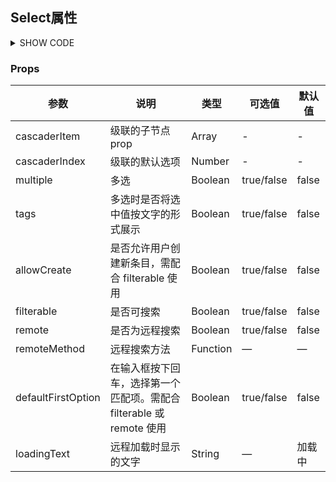

## Select属性

<details>
<summary>SHOW CODE</summary>

```html
<el-row :span="24">
            <el-col :span="24">
                值:{{ form }}<br />
                <avue-select
                    v-model="form"
                    placeholder="请选择内容"
                    type="tree"
                    :dic="dic"
                ></avue-select>
            </el-col>
            <el-col :span="24"></el-col>
            <el-col :span="24">
                值:{{ form1 }}<br />
                <avue-select
                    multiple
                    v-model="form1"
                    placeholder="请选择内容"
                    type="tree"
                    :dic="dic"
                ></avue-select>
            </el-col>
        </el-row>

<script>
export default {
    data() {
        return {
            form: "",
            form1: [0, 1],
            dic: [
                {
                    label: "选项1",
                    value: 0,
                },
                {
                    label: "选项2",
                    value: 1,
                },
            ],
        };
    },
};
</script>
```

</details>

### Props

| 参数                 | 说明                                           | 类型       | 可选值        | 默认值   |
|--------------------|----------------------------------------------|----------|------------|-------|
| cascaderItem       | 级联的子节点prop                                   | Array    | -          | -     |
| cascaderIndex      | 级联的默认选项                                      | Number   | -          | -     |
| multiple           | 多选                                           | Boolean  | true/false | false |
| tags               | 多选时是否将选中值按文字的形式展示                            | Boolean  | true/false | false |
| allowCreate        | 是否允许用户创建新条目，需配合 filterable 使用                | Boolean  | true/false | false |
| filterable         | 是否可搜索                                        | Boolean  | true/false | false |
| remote             | 是否为远程搜索                                      | Boolean  | true/false | false |
| remoteMethod       | 远程搜索方法                                       | Function | —          | —     |
| defaultFirstOption | 在输入框按下回车，选择第一个匹配项。需配合 filterable 或 remote 使用 | Boolean  | true/false | false |
| loadingText        | 远程加载时显示的文字                                   | String   | —          | 加载中   |


